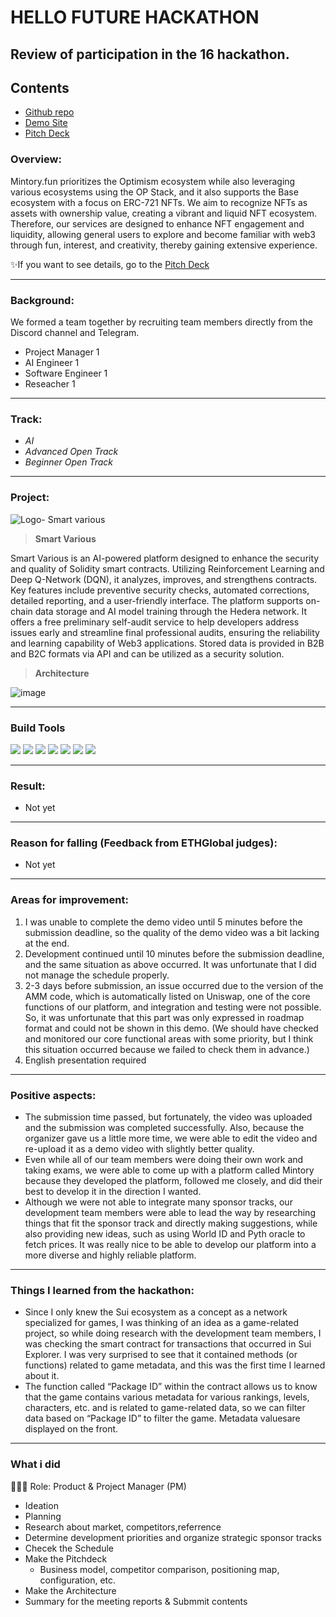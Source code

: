# HELLO FUTURE HACKATHON

## Review of participation in the 16 hackathon.

## Contents
- [Github repo](https://github.com/Julius-Ky/hedera-smart-various)
- [Demo Site](https://smart-various-frontend.vercel.app/)
- [Pitch Deck](https://drive.google.com/file/d/10VPKheYaQZMI3irpoz2xKe92JPURnooq/view?usp=sharing)

### Overview:
Mintory.fun prioritizes the Optimism ecosystem while also leveraging various ecosystems using the OP Stack, and it also supports the Base ecosystem with a focus on ERC-721 NFTs. We aim to recognize NFTs as assets with ownership value, creating a vibrant and liquid NFT ecosystem. Therefore, our services are designed to enhance NFT engagement and liquidity, allowing general users to explore and become familiar with web3 through fun, interest, and creativity, thereby gaining extensive experience.

✨If you want to see details, go to the [Pitch Deck](https://drive.google.com/file/d/10VPKheYaQZMI3irpoz2xKe92JPURnooq/view?usp=sharing)

---
### Background:
We formed a team together by recruiting team members directly from the Discord channel and Telegram.
- Project Manager 1
- AI Engineer 1
- Software Engineer 1
- Reseacher 1

---
### Track:

- *AI*
- *Advanced Open Track*
- *Beginner Open Track*

---
### Project:
![Logo- Smart various](https://github.com/user-attachments/assets/1fb3afdb-382a-4b57-98da-9b805737b6d3)

> **Smart Various**

Smart Various is an AI-powered platform designed to enhance the security and quality of Solidity smart contracts. 
Utilizing Reinforcement Learning and Deep Q-Network (DQN), it analyzes, improves, and strengthens contracts. 
Key features include preventive security checks, automated corrections, detailed reporting, and a user-friendly interface. 
The platform supports on-chain data storage and AI model training through the Hedera network. 
It offers a free preliminary self-audit service to help developers address issues early and streamline final professional audits, ensuring the reliability and learning capability of Web3 applications. 
Stored data is provided in B2B and B2C formats via API and can be utilized as a security solution.

> **Architecture**

![image](https://github.com/user-attachments/assets/389e82b1-73f0-4cb2-a91a-c76f1c9ee617)

---
### Build Tools
<img src="https://img.shields.io/badge/Typescript-3178C6?style=flat&logo=typescript&logoColor=white"/> <img src="https://img.shields.io/badge/Go-00ADD8?style=flat&logo=go&logoColor=white"/> <img src="https://img.shields.io/badge/JavaScript-F7DF1E?style=flat&logo=javascript&logoColor=white"/> <img src="https://img.shields.io/badge/Next.js-ffffff?style=flat&logo=nextdotjs&logoColor=black"/> <img src="https://img.shields.io/badge/React-61DAFB?style=flat&logo=react&logoColor=white"/> <img src="https://img.shields.io/badge/Solidity-363636?style=flat&logo=solidity&logoColor=white"/> <img src="https://img.shields.io/badge/Web3.js-F16822?style=flat&logo=web3dotjs&logoColor=white"/>

---
### Result:
- Not yet

---
### Reason for falling (Feedback from ETHGlobal judges):
- Not yet

---
### Areas for improvement:
1) I was unable to complete the demo video until 5 minutes before the submission deadline, so the quality of the demo video was a bit lacking at the end.
2) Development continued until 10 minutes before the submission deadline, and the same situation as above occurred. It was unfortunate that I did not manage the schedule properly.
3) 2-3 days before submission, an issue occurred due to the version of the AMM code, which is automatically listed on Uniswap, one of the core functions of our platform, and integration and testing were not possible. So, it was unfortunate that this part was only expressed in roadmap format and could not be shown in this demo. (We should have checked and monitored our core functional areas with some priority, but I think this situation occurred because we failed to check them in advance.)
4) English presentation required

---
### Positive aspects:
- The submission time passed, but fortunately, the video was uploaded and the submission was completed successfully. Also, because the organizer gave us a little more time, we were able to edit the video and re-upload it as a demo video with slightly better quality.
- Even while all of our team members were doing their own work and taking exams, we were able to come up with a platform called Mintory because they developed the platform, followed me closely, and did their best to develop it in the direction I wanted.
- Although we were not able to integrate many sponsor tracks, our development team members were able to lead the way by researching things that fit the sponsor track and directly making suggestions, while also providing new ideas, such as using World ID and Pyth oracle to fetch prices. It was really nice to be able to develop our platform into a more diverse and highly reliable platform.

---
### Things I learned from the hackathon:
- Since I only knew the Sui ecosystem as a concept as a network specialized for games, I was thinking of an idea as a game-related project, so while doing research with the development team members, I was checking the smart contract for transactions that occurred in Sui Explorer. I was very surprised to see that it contained methods (or functions) related to game metadata, and this was the first time I learned about it.
- The function called “Package ID” within the contract allows us to know that the game contains various metadata for various rankings, levels, characters, etc. and is related to game-related data, so we can filter data based on “Package ID” to filter the game. Metadata values ​​are displayed on the front.

---
### What i did
👨🏼‍💻 Role: Product & Project Manager (PM)

- Ideation
- Planning
- Research about market, competitors,referrence
- Determine development priorities and organize strategic sponsor tracks
- Checek the Schedule
- Make the Pitchdeck
  - Business model, competitor comparison, positioning map, configuration, etc.
- Make the Architecture
- Summary for the meeting reports & Submmit contents
